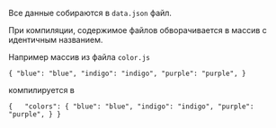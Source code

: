 Все данные собираются в `data.json` файл.

При компиляции, содержимое файлов обворачивается в массив с идентичным названием.

Например массив из файла `color.js`

`{
  "blue": "blue",
  "indigo": "indigo",
  "purple": "purple",
  }
`

компилируется в 

`{  
  "colors": {
    "blue": "blue",
    "indigo": "indigo",
    "purple": "purple",
  }
}
`